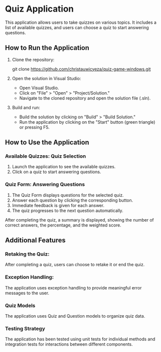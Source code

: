 # Quiz Application

This application allows users to take quizzes on various topics. It includes a list of available quizzes, and users can choose a quiz to start answering questions.

## How to Run the Application
1. Clone the repository:
   
    git clone https://github.com/christauwicyeza/quiz-game-windows.git

2. Open the solution in Visual Studio:
   - Open Visual Studio.
   - Click on "File" > "Open" > "Project/Solution."
   - Navigate to the cloned repository and open the solution file (.sln).

3. Build and run:
   - Build the solution by clicking on "Build" > "Build Solution."
   - Run the application by clicking on the "Start" button (green triangle) or pressing F5.

## How to Use the Application

### Available Quizzes: Quiz Selection
1. Launch the application to see the available quizzes.
2. Click on a quiz to start answering questions.

### Quiz Form: Answering Questions
1. The Quiz Form displays questions for the selected quiz.
2. Answer each question by clicking the corresponding button.
3. Immediate feedback is given for each answer.
4. The quiz progresses to the next question automatically.

After completing the quiz, a summary is displayed, showing the number of correct answers, the percentage, and the weighted score.

## Additional Features

### Retaking the Quiz:
After completing a quiz, users can choose to retake it or end the quiz.

### Exception Handling:
The application uses exception handling to provide meaningful error messages to the user.

### Quiz Models
The application uses Quiz and Question models to organize quiz data.

### Testing Strategy
The application has been tested using unit tests for individual methods and integration tests for interactions between different components.
